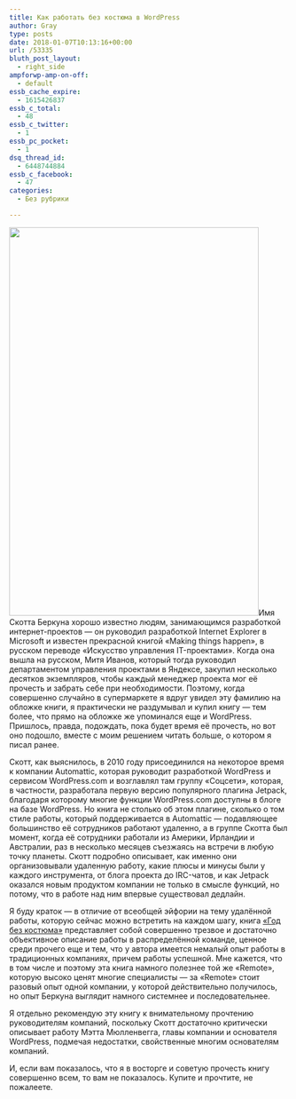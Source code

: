 ```yaml
---
title: Как работать без костюма в WordPress
author: Gray
type: posts
date: 2018-01-07T10:13:16+00:00
url: /53335
bluth_post_layout:
  - right_side
ampforwp-amp-on-off:
  - default
essb_cache_expire:
  - 1615426837
essb_c_total:
  - 48
essb_c_twitter:
  - 1
essb_pc_pocket:
  - 1
dsq_thread_id:
  - 6448744884
essb_c_facebook:
  - 47
categories:
  - Без рубрики

---
```








[<img class="alignleft" src="https://i1.wp.com/ozon-st.cdn.ngenix.net/multimedia/1013619805.jpg?resize=450%2C700&#038;ssl=1" alt="" width="450" height="700" data-recalc-dims="1" />][1]Имя Скотта Беркуна хорошо известно людям, занимающимся разработкой интернет-проектов — он руководил разработкой Internet Explorer в Microsoft и известен прекрасной книгой &#171;Making things happen&#187;, в русском переводе &#171;Искусство управления IT-проектами&#187;. Когда она вышла на русском, Митя Иванов, который тогда руководил департаментом управления проектами в Яндексе, закупил несколько десятков экземпляров, чтобы каждый менеджер проекта мог её прочесть и забрать себе при необходимости. Поэтому, когда совершенно случайно в супермаркете я вдруг увидел эту фамилию на обложке книги, я практически не раздумывал и купил книгу — тем более, что прямо на обложке же упоминался еще и WordPress. Пришлось, правда, подождать, пока будет время её прочесть, но вот оно подошло, вместе с моим решением читать больше, о котором я писал ранее.

Скотт, как выяснилось, в 2010 году присоединился на некоторое время к компании Automattic, которая руководит разработкой WordPress и сервисом WordPress.com и возглавлял там группу &#171;Соцсети&#187;, которая, в частности, разработала первую версию популярного плагина Jetpack, благодаря которому многие функции WordPress.com доступны в блоге на базе WordPress. Но книга не столько об этом плагине, сколько о том стиле работы, который поддерживается в Automattic — подавляющее большинство её сотрудников работают удаленно, а в группе Скотта был момент, когда её сотрудники работали из Америки, Ирландии и Австралии, раз в несколько месяцев съезжаясь на встречи в любую точку планеты. Скотт подробно описывает, как именно они организовывали удаленную работу, какие плюсы и минусы были у каждого инструмента, от блога проекта до IRC-чатов, и как Jetpack оказался новым продуктом компании не только в смысле функций, но потому, что в работе над ним впервые существовал дедлайн.

Я буду краток — в отличие от всеобщей эйфории на тему удалённой работы, которую сейчас можно встретить на каждом шагу, книга [&#171;Год без костюма&#187;][1] представляет собой совершенно трезвое и достаточно объективное описание работы в распределённой команде, ценное среди прочего еще и тем, что у автора имеется немалый опыт работы в традиционных компаниях, причем работы успешной. Мне кажется, что в том числе и поэтому эта книга намного полезнее той же &#171;Remote&#187;, которую высоко ценят многие специалисты — за &#171;Remote&#187; стоит разовый опыт одной компании, у которой действительно получилось, но опыт Беркуна выглядит намного системнее и последовательнее.

Я отдельно рекомендую эту книгу к внимательному прочтению руководителям компаний, поскольку Скотт достаточно критически описывает работу Мэтта Мюлленвегга, главы компании и основателя WordPress, подмечая недостатки, свойственные многим основателям компаний.

И, если вам показалось, что я в восторге и советую прочесть книгу совершенно всем, то вам не показалось. Купите и прочтите, не пожалеете.

 [1]: http://www.ozon.ru/context/detail/id/34541358/?partner=searchengines&from=bar